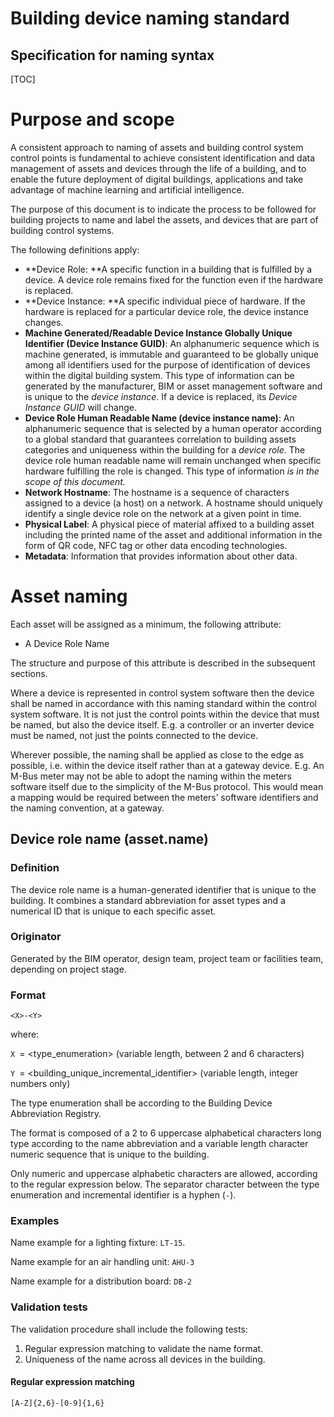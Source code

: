 # Building device naming standard


## Specification for naming syntax


[TOC]





# Purpose and scope

A consistent approach to naming of assets and building control system control points is fundamental to achieve consistent identification and data management of assets and devices through the life of a building, and to enable the future deployment of digital buildings, applications and take advantage of machine learning and artificial intelligence.

The purpose of this document is to indicate the process to be followed for building projects to name and label the assets, and devices that are part of building control systems.

The following definitions apply:



*   **Device Role: **A specific function in a building that is fulfilled by a device. A device role remains fixed for the function even if the hardware is replaced.
*   **Device Instance: **A specific individual piece of hardware. If the hardware is replaced for a particular device role, the device instance changes.
*   **Machine Generated/Readable Device Instance Globally Unique Identifier (Device Instance GUID)**: An alphanumeric sequence which is machine generated, is immutable and guaranteed to be globally unique among all identifiers used for the purpose of identification of devices within the digital building system. This type of information can be generated by the manufacturer, BIM or asset management software and is unique to the _device instance_. If a device is replaced, its _Device Instance GUID_ will change.
*   **Device Role Human Readable Name (device instance name)**: An alphanumeric sequence that is selected by a human operator according to a global standard that guarantees correlation to building assets categories and uniqueness within the building for a _device role_. The device role human readable name will remain unchanged when specific hardware fulfilling the role is changed. This type of information _is in the scope of this document._
*   **Network Hostname**: The hostname is a sequence of characters assigned to a device (a host) on a network. A hostname should uniquely identify a single device role on the network at a given point in time.
*   **Physical Label**: A physical piece of material affixed to a building asset including the printed name of the asset and additional information in the form of QR code, NFC tag or other data encoding technologies.
*   **Metadata**: Information that provides information about other data.


# Asset naming

Each asset will be assigned as a minimum, the following attribute:



*   A Device Role Name

The structure and purpose of this attribute is described in the subsequent sections.

Where a device is represented in control system software then the device shall be named in accordance with this naming standard within the control system software. It is not just the control points within the device that must be named, but also the device itself. E.g. a controller or an inverter device must be named, not just the points connected to the device.

Wherever possible, the naming shall be applied as close to the edge as possible, i.e. within the device itself rather than at a gateway device. E.g. An M-Bus meter may not be able to adopt the naming within the meters software itself due to the simplicity of the M-Bus protocol. This would mean a mapping would be required between the meters’ software identifiers and the naming convention, at a gateway.


## Device role name (asset.name)


### Definition

The device role name is a human-generated identifier that is unique to the building. It combines a standard abbreviation for asset types and a numerical ID that is unique to each specific asset.


### Originator

Generated by the BIM operator, design team, project team or facilities team, depending on project stage.


### Format


```
<X>-<Y>
```


where:

`X `= &lt;type_enumeration> (variable length, between 2 and 6 characters)

`Y `= &lt;building_unique_incremental_identifier> (variable length, integer numbers only)

The type enumeration shall be according to the Building Device Abbreviation Registry.

The format is composed of a 2 to 6 uppercase alphabetical characters long type according to the name abbreviation and a variable length character numeric sequence that is unique to the building.

Only numeric and uppercase alphabetic characters are allowed, according to the regular expression below. The separator character between the type enumeration and incremental identifier is a hyphen (`-`).


### Examples

Name example for a lighting fixture: `LT-15`.

Name example for an air handling unit: `AHU-3`

Name example for a distribution board: `DB-2`


### Validation tests

The validation procedure shall include the following tests:



1. Regular expression matching to validate the name format.
2. Uniqueness of the name across all devices in the building.


#### Regular expression matching


```
[A-Z]{2,6}-[0-9]{1,6}
